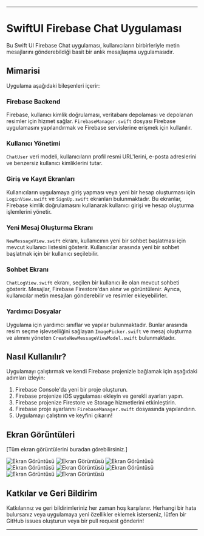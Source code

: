 ***
# SwiftUI Firebase Chat Uygulaması

Bu Swift UI Firebase Chat uygulaması, kullanıcıların birbirleriyle metin mesajlarını gönderebildiği basit bir anlık mesajlaşma uygulamasıdır.

## Mimarisi

Uygulama aşağıdaki bileşenleri içerir:

### Firebase Backend

Firebase, kullanıcı kimlik doğrulaması, veritabanı depolaması ve depolanan resimler için hizmet sağlar. `FirebaseManager.swift` dosyası Firebase uygulamasını yapılandırmak ve Firebase servislerine erişmek için kullanılır.

### Kullanıcı Yönetimi

`ChatUser` veri modeli, kullanıcıların profil resmi URL'lerini, e-posta adreslerini ve benzersiz kullanıcı kimliklerini tutar.

### Giriş ve Kayıt Ekranları

Kullanıcıların uygulamaya giriş yapması veya yeni bir hesap oluşturması için `LoginView.swift` ve `SignUp.swift` ekranları bulunmaktadır. Bu ekranlar, Firebase kimlik doğrulamasını kullanarak kullanıcı girişi ve hesap oluşturma işlemlerini yönetir.

### Yeni Mesaj Oluşturma Ekranı

`NewMessageView.swift` ekranı, kullanıcının yeni bir sohbet başlatması için mevcut kullanıcı listesini gösterir. Kullanıcılar arasında yeni bir sohbet başlatmak için bir kullanıcı seçilebilir.

### Sohbet Ekranı

`ChatLogView.swift` ekranı, seçilen bir kullanıcı ile olan mevcut sohbeti gösterir. Mesajlar, Firebase Firestore'dan alınır ve görüntülenir. Ayrıca, kullanıcılar metin mesajları gönderebilir ve resimler ekleyebilirler.

### Yardımcı Dosyalar

Uygulama için yardımcı sınıflar ve yapılar bulunmaktadır. Bunlar arasında resim seçme işlevselliğini sağlayan `ImagePicker.swift` ve mesaj oluşturma ve alımını yöneten `CreateNewMessageViewModel.swift` bulunmaktadır.

## Nasıl Kullanılır?

Uygulamayı çalıştırmak ve kendi Firebase projenizle bağlamak için aşağıdaki adımları izleyin:

1. Firebase Console'da yeni bir proje oluşturun.
2. Firebase projenize iOS uygulaması ekleyin ve gerekli ayarları yapın.
3. Firebase projenize Firestore ve Storage hizmetlerini etkinleştirin.
4. Firebase proje ayarlarını `FirebaseManager.swift` dosyasında yapılandırın.
5. Uygulamayı çalıştırın ve keyfini çıkarın!

## Ekran Görüntüleri

[Tüm ekran görüntülerini buradan görebilirsiniz.]

![Ekran Görüntüsü](https://github.com/doguner1/GitImageData/blob/main/SwiftUIFirebaseChat/Ekran%20Resmi%202024-05-24%2006.09.20.png?raw=true)
![Ekran Görüntüsü](https://github.com/doguner1/GitImageData/blob/main/SwiftUIFirebaseChat/Ekran%20Resmi%202024-05-24%2006.19.16.png?raw=true)
![Ekran Görüntüsü](https://github.com/doguner1/GitImageData/blob/main/SwiftUIFirebaseChat/Ekran%20Resmi%202024-05-24%2006.20.50.png?raw=true)
![Ekran Görüntüsü](https://github.com/doguner1/GitImageData/blob/main/SwiftUIFirebaseChat/Ekran%20Resmi%202024-05-24%2006.23.09.png?raw=true)
![Ekran Görüntüsü](https://github.com/doguner1/GitImageData/blob/main/SwiftUIFirebaseChat/Ekran%20Resmi%202024-05-24%2006.24.38.png?raw=true)
![Ekran Görüntüsü](https://github.com/doguner1/GitImageData/blob/main/SwiftUIFirebaseChat/Ekran%20Resmi%202024-05-24%2006.25.24.png?raw=true)
![Ekran Görüntüsü](https://github.com/doguner1/GitImageData/blob/main/SwiftUIFirebaseChat/Ekran%20Resmi%202024-05-24%2006.25.33.png?raw=true)
![Ekran Görüntüsü](https://github.com/doguner1/GitImageData/blob/main/SwiftUIFirebaseChat/Ekran%20Resmi%202024-05-24%2006.29.31.png?raw=true)








## Katkılar ve Geri Bildirim

Katkılarınız ve geri bildirimleriniz her zaman hoş karşılanır. Herhangi bir hata bulursanız veya uygulamaya yeni özellikler eklemek isterseniz, lütfen bir GitHub issues oluşturun veya bir pull request gönderin!

*** 
